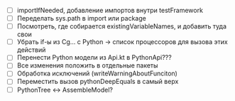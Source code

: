 - [ ] importIfNeeded, добавление импортов внутри testFramework
- [ ] Переделать sys.path в import или package
- [ ] Посмотреть, где собирается existingVariableNames, и добавить туда свои
- [ ] Убрать if-ы из Cg... с Python -> список процессоров для вызова этих действий
- [ ] Перенести Python модели из Api.kt в PythonApi???
- [ ] Все изменения положить в отдельные пакеты
- [ ] Обработка исключений (writeWarningAboutFunciton)
- [ ] Переместить вызов pythonDeepEquals в самый верх
- [ ] PythonTree <-> AssembleModel?
